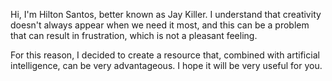 Hi, I'm Hilton Santos, better known as Jay Killer. I understand that creativity doesn't always appear when we need it most, and this can be a problem that can result in frustration, which is not a pleasant feeling.

For this reason, I decided to create a resource that, combined with artificial intelligence, can be very advantageous. I hope it will be very useful for you.

